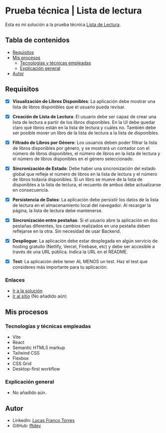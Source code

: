# Prueba técnica | Lista de lectura
Esta es mi solución a la prueba técnica [Lista de Lectura](https://github.com/midudev/pruebas-tecnicas/blob/main/pruebas/01-reading-list/README.md).

## Tabla de contenidos

- [Requisitos](#requisitos)
- [Mis procesos](#mis-procesos)
  - [Tecnologías y técnicas empleadas](#tecnologías-y-técnicas-empleadas)
  - [Explicación general](#explicación-general)
- [Autor](#autor)

## Requisitos

- [x] **Visualización de Libros Disponibles**: La aplicación debe mostrar una lista de libros disponibles que el usuario pueda revisar.

- [x] **Creación de Lista de Lectura**: El usuario debe ser capaz de crear una lista de lectura a partir de los libros disponibles. En la UI debe quedar claro qué libros están en la lista de lectura y cuáles no. También debe ser posible mover un libro de la lista de lectura a la lista de disponibles.

- [x] **Filtrado de Libros por Género**: Los usuarios deben poder filtrar la lista de libros disponibles por género, y se mostrará un contador con el número de libros disponibles, el número de libros en la lista de lectura y el número de libros disponibles en el género seleccionado.

- [x] **Sincronización de Estado**: Debe haber una sincronización del estado global que refleje el número de libros en la lista de lectura y el número de libros todavía disponibles. Si un libro se mueve de la lista de disponibles a la lista de lectura, el recuento de ambos debe actualizarse en consecuencia.

- [x] **Persistencia de Datos**: La aplicación debe persistir los datos de la lista de lectura en el almacenamiento local del navegador. Al recargar la página, la lista de lectura debe mantenerse.

- [x] **Sincronización entre pestañas**: Si el usuario abre la aplicación en dos pestañas diferentes, los cambios realizados en una pestaña deben reflejarse en la otra. Sin necesidad de usar Backend.

- [x] **Despliegue**: La aplicación debe estar desplegada en algún servicio de hosting gratuito (Netlify, Vercel, Firebase, etc) y debe ser accesible a través de una URL pública. Indica la URL en el README.

- [x] **Test**: La aplicación debe tener AL MENOS un test. Haz el test que consideres más importante para tu aplicación.

### Enlaces

- [Ir a la solución](https://github.com/lftdev/pruebas-tecnicas)
- [Ir al sitio](#) (No añadido aún)

## Mis procesos

### Tecnologías y técnicas empleadas

- Vite
- React
- Semantic HTML5 markup
- Tailwind CSS
- Flexbox
- CSS Grid
- Desktop-first workflow

### Explicación general

- No añadido aún.

## Autor

- Linkedin: [Lucas Franco Torres](www.linkedin.com/in/frontdev-lucastorres)
- GitHub: [lftdev](https://github.com/lftdev)
